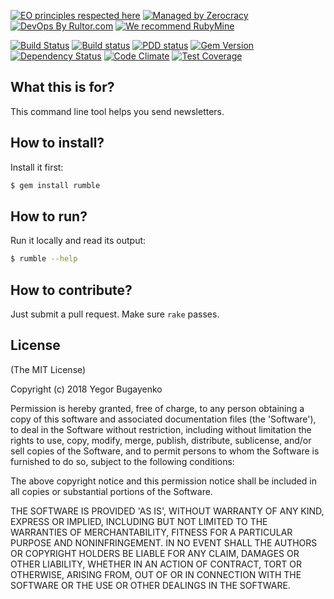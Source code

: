 [![EO principles respected here](http://www.elegantobjects.org/badge.svg)](http://www.elegantobjects.org)
[![Managed by Zerocracy](https://www.0crat.com/badge/C3RFVLU72.svg)](https://www.0crat.com/p/C3RFVLU72)
[![DevOps By Rultor.com](http://www.rultor.com/b/yegor256/rumble)](http://www.rultor.com/p/yegor256/rumble)
[![We recommend RubyMine](http://www.elegantobjects.org/rubymine.svg)](https://www.jetbrains.com/ruby/)

[![Build Status](https://travis-ci.org/yegor256/rumble.svg)](https://travis-ci.org/yegor256/rumble)
[![Build status](https://ci.appveyor.com/api/projects/status/orvfo2qgmd1d7a2i?svg=true)](https://ci.appveyor.com/project/yegor256/rumble)
[![PDD status](http://www.0pdd.com/svg?name=yegor256/rumble)](http://www.0pdd.com/p?name=yegor256/rumble)
[![Gem Version](https://badge.fury.io/rb/rumble.svg)](http://badge.fury.io/rb/rumble)
[![Dependency Status](https://gemnasium.com/yegor256/rumble.svg)](https://gemnasium.com/yegor256/rumble)
[![Code Climate](http://img.shields.io/codeclimate/github/yegor256/rumble.svg)](https://codeclimate.com/github/yegor256/rumble)
[![Test Coverage](https://img.shields.io/codecov/c/github/yegor256/rumble.svg)](https://codecov.io/github/yegor256/rumble?branch=master)

## What this is for?

This command line tool helps you send newsletters.

## How to install?

Install it first:

```bash
$ gem install rumble
```

## How to run?

Run it locally and read its output:

```bash
$ rumble --help
```

## How to contribute?

Just submit a pull request. Make sure `rake` passes.

## License

(The MIT License)

Copyright (c) 2018 Yegor Bugayenko

Permission is hereby granted, free of charge, to any person obtaining a copy
of this software and associated documentation files (the 'Software'), to deal
in the Software without restriction, including without limitation the rights
to use, copy, modify, merge, publish, distribute, sublicense, and/or sell
copies of the Software, and to permit persons to whom the Software is
furnished to do so, subject to the following conditions:

The above copyright notice and this permission notice shall be included in all
copies or substantial portions of the Software.

THE SOFTWARE IS PROVIDED 'AS IS', WITHOUT WARRANTY OF ANY KIND, EXPRESS OR
IMPLIED, INCLUDING BUT NOT LIMITED TO THE WARRANTIES OF MERCHANTABILITY,
FITNESS FOR A PARTICULAR PURPOSE AND NONINFRINGEMENT. IN NO EVENT SHALL THE
AUTHORS OR COPYRIGHT HOLDERS BE LIABLE FOR ANY CLAIM, DAMAGES OR OTHER
LIABILITY, WHETHER IN AN ACTION OF CONTRACT, TORT OR OTHERWISE, ARISING FROM,
OUT OF OR IN CONNECTION WITH THE SOFTWARE OR THE USE OR OTHER DEALINGS IN THE
SOFTWARE.
